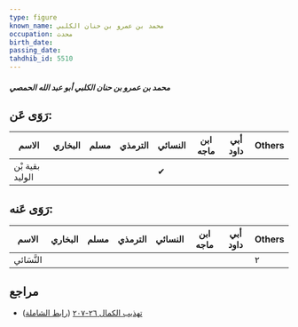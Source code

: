 ```yaml
---
type: figure
known_name: محمد بن عمرو بن حنان الكلبي
occupation: محدث
birth_date:
passing_date:
tahdhib_id: 5510
---
```

##### محمد بن عمرو بن حنان الكلبي أبو عبد الله الحمصي

## رَوَى عَن:
| الاسم           | البخاري | مسلم | الترمذي | النسائي | ابن ماجه | أبي داود | Others |
| --------------- | ------- | ---- | ------- | ------- | -------- | -------- | ------ |
| بقية بْن الوليد |         |      |         | ✔       |          |          |        |
## رَوَى عَنه:
| الاسم      | البخاري | مسلم | الترمذي | النسائي | ابن ماجه | أبي داود | Others |
| ---------- | ------- | ---- | ------- | ------- | -------- | -------- | ------ |
| النَّسَائي |         |      |         |         |          |          | ٢      |
## مراجع
- [تهذيب الكمال ٢٦-٢٠٧](obsidian://open?vault=Tahdhib-al-Kamal&file=Figures/٥٥١٠-محمد%20بن%20عمرو%20بن%20حنان%20الكلبي%20أبو%20عبد%20الله%20الحمصي) ([رابط الشاملة](https://shamela.ws/book/3722/13955))